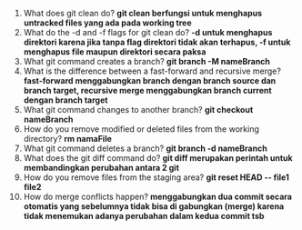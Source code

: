 1. What does git clean do?
    __git clean berfungsi untuk menghapus untracked files yang ada pada working tree__
2. What do the -d and -f flags for git clean do?
    __-d untuk menghapus direktori karena jika tanpa flag direktori tidak akan terhapus, -f untuk menghapus file maupun direktori secara paksa__
3. What git command creates a branch?
    __git branch -M nameBranch__
4. What is the difference between a fast-forward and recursive merge?
    __fast-forward menggabungkan branch dengan branch source dan branch target, recursive merge menggabungkan branch current dengan branch target__
5. What git command changes to another branch?
    __git checkout nameBranch__
6. How do you remove modified or deleted files from the working directory?
    __rm namaFile__
7. What git command deletes a branch?
    __git branch -d nameBranch__
8. What does the git diff command do?
    __git diff merupakan perintah untuk membandingkan perubahan antara 2 git__
9. How do you remove files from the staging area?
    __git reset HEAD -- file1 file2__
10. How do merge conflicts happen?
    __menggabungkan dua commit secara otomatis yang sebelumnya tidak bisa di gabungkan (merge) karena tidak menemukan adanya perubahan dalam kedua commit tsb__
